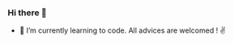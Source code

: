 ### Hi there 👋

<!--
**Emilie-Gilles/Emilie-Gilles** is a ✨ _special_ ✨ repository because its `README.md` (this file) appears on your GitHub profile.

Here are some ideas to get you started:
-->

- 🌱 I’m currently learning to code. All advices are welcomed ! ✌


